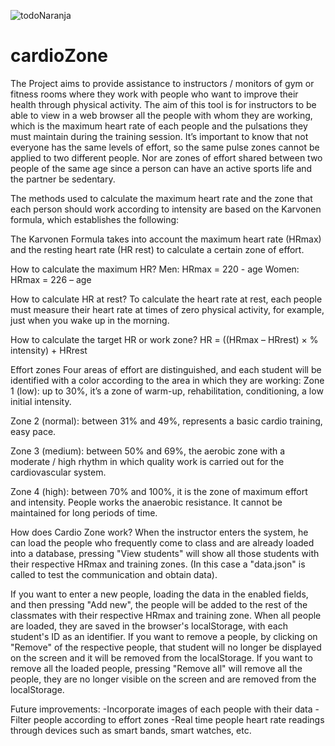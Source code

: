 ![todoNaranja](https://user-images.githubusercontent.com/82588598/138572264-9388377a-8418-48a5-a8a7-9873645c54ee.png)
# cardioZone
The Project aims to provide assistance to instructors / monitors of gym or fitness rooms where they work with people who want to improve their health through physical activity. The aim of this tool is for instructors to be able to view in a web browser all the people with whom they are working, which is the maximum heart rate of each people and the pulsations they must maintain during the training session.
It’s important to know that not everyone has the same levels of effort, so the same pulse zones cannot be applied to two different people. Nor are zones of effort shared between two people of the same age since a person can have an active sports life and the partner be sedentary.

The methods used to calculate the maximum heart rate and the zone that each person should work according to intensity are based on the Karvonen formula, which establishes the following:

The Karvonen Formula takes into account the maximum heart rate (HRmax) and the resting heart rate (HR rest) to calculate a certain zone of effort.

How to calculate the maximum HR?
Men: HRmax = 220 - age
Women: HRmax = 226 – age

How to calculate HR at rest?
To calculate the heart rate at rest, each people must measure their heart rate at times of zero physical activity, for example, just when you wake up in the morning.

How to calculate the target HR or work zone?
HR = ((HRmax – HRrest) × % intensity) + HRrest


Effort zones
Four areas of effort are distinguished, and each student will be identified with a color according to the area in which they are working:
Zone 1 (low): up to 30%, it’s a zone of warm-up, rehabilitation, conditioning, a low initial intensity.
 
Zone 2 (normal): between 31% and 49%, represents a basic cardio training, easy pace.

Zone 3 (medium): between 50% and 69%, the aerobic zone with a moderate / high rhythm in which quality work is carried out for the cardiovascular system.

Zone 4 (high): between 70% and 100%, it is the zone of maximum effort and intensity. People works the anaerobic resistance. It cannot be maintained for long periods of time.


How does Cardio Zone work?
When the instructor enters the system, he can load the people who frequently come to class and are already loaded into a database, pressing "View students" will show all those students with their respective HRmax and training zones. (In this case a "data.json" is called to test the communication and obtain data).

If you want to enter a new people, loading the data in the enabled fields, and then pressing "Add new", the people will be added to the rest of the classmates with their respective HRmax and training zone.
When all people are loaded, they are saved in the browser's localStorage, with each student's ID as an identifier.
If you want to remove a people, by clicking on "Remove" of the respective people, that student will no longer be displayed on the screen and it will be removed from the localStorage.
If you want to remove all the loaded people, pressing "Remove all" will remove all the people, they are no longer visible on the screen and are removed from the localStorage.

Future improvements:
-Incorporate images of each people with their data
-Filter people according to effort zones
-Real time people heart rate readings through devices such as smart bands, smart watches, etc.

